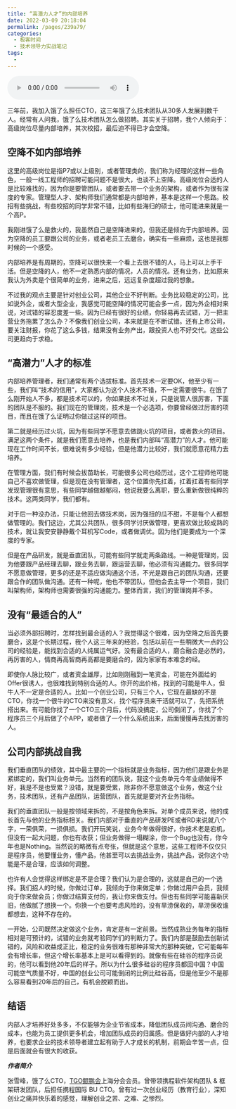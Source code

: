 ```yaml
---
title: “高潜力人才”的内部培养
date: 2022-03-09 20:18:04
permalink: /pages/239a79/
categories:
  - 极客时间
  - 技术领导力实战笔记
tags:
  - 
---
```

<audio title="第36讲.“高潜力人才”的内部培养" src="https://static001.geekbang.org/resource/audio/fd/ed/fd08db47e9d19cb2e42644dd1e682aed.mp3" controls="controls"></audio> 
<p>三年前，我加入饿了么担任CTO，这三年饿了么技术团队从30多人发展到数千人。经常有人问我，饿了么技术团队怎么做招聘。其实关于招聘，我个人倾向于：高级岗位尽量内部培养，其次校招，最后迫不得已才会空降。</p>
<h2>空降不如内部培养</h2>
<p>这里的高级岗位是指P7或以上级别，或者管理类的，我们称为经理的这样一些角色，一般一线工程师的招聘可能问题不是很大，也谈不上空降。高级岗位合适的人是比较难找的，因为你是要管团队，或者要去带一个业务的架构，或者作为很有深度的专家。管理型人才、架构师我们通常都是内部培养，基本是这样一个思路。校招有些挑战，有些校招的同学非常不错，比如有些海归的硕士，他可能进来就是一个高P。</p>
<p>我刚进饿了么是救火的，我虽然自己是空降进来的，但我还是倾向于内部培养。因为空降的员工要跟公司的业务，或者老员工去磨合，确实有一些麻烦，这也是我那时候的一个感受。</p>
<p>内部培养是有周期的，空降可以很快来一个看上去很不错的人，马上可以上手干活。但是空降的人，他不一定熟悉内部的情况，人员的情况。还有业务，比如原来我认为外卖是个很简单的业务，进来之后，远远复杂度超过我的想象。</p>
<p>不过我的观点主要是针对创业公司，其他企业不好判断。业务比较稳定的公司，比如说外企，或者大型企业，我感觉可能空降的情况可能会多一点，因为外企相对来说，对试错的容忍度差一些。因为已经有很好的业绩，你轻易再去试错，万一把主营业务拖累了怎么办？不像我们创业公司，本来就是在不断试错。还有上市公司，要关注财报，你花了这么多钱，结果没有业务产出，跟投资人也不好交代。这些公司更趋向于求稳。</p>
<h2>“高潜力”人才的标准</h2>
<p>内部培养管理者，我们通常有两个选拔标准。首先技术一定要OK，他至少有一些，我们叫“技术的信用”，大家都认为这个人技术不错，不一定需要很牛。在饿了么刚开始人不多，都是技术可以的，你如果技术不过关，只是说管人很厉害，下面的团队是不服的。我们现在的管理岗，技术是一个必选项，你要曾经做过厉害的项目，而且在饿了么证明过你做过这样的项目。</p>
<p>第二就是经历过火坑，因为有些同学不愿意去做跳火坑的项目，或者救火的项目。满足这两个条件，就是我们愿意去培养，也是我们内部叫“高潜力”的人才。他可能现在工作时间不长，很难说有多少经验，但是他潜力比较好，我们就愿意花精力去培养。</p>
<p>在管理方面，我们有时候会拔苗助长，可能很多公司也经历过，这个工程师他可能自己不喜欢做管理，但是现在没有管理者，这个位置你先扛着，扛着扛着有些同学发现管理很有意思，有些同学越做越郁闷，他说我要么离职，要么重新做很纯粹的技术。这两类同学，我们都有。</p>
<p>对于后一种没办法，只能让他回去做技术岗，因为强扭的瓜不甜，不是每个人都想做管理的。我们这边，尤其公共团队，很多同学讨厌做管理，更喜欢做比较成熟的技术，就让我安安静静戴个耳机写Code，或者做调优。因为他们是要成为一个深度的专家。</p>
<p>但是在产品研发，就是垂直团队，可能有些同学就走两条路线。一种是管理岗，因为他要跟产品经理去聊，跟业务去聊，跟运营去聊，他必须有沟通能力。很多同学不愿意做管理，更多的还是不适应做沟通这个活，不光是跟自己的团队沟通，还要跟合作的团队做沟通。还有一种呢，他也不带团队，但他会去主导一个项目，我们叫架构师，架构师也需要很强的沟通能力。整体而言，我们的管理岗并不多。</p>
<!-- [[[read_end]]] -->
<h2>没有“最适合的人”</h2>
<p>当必须外部招聘时，怎样找到最合适的人？我觉得这个很难，因为空降之后首先要磨合，这是个长期过程，我个人这三年来的经验，包括以前在一些稍微大一点的公司的经验是，能找到合适的人纯属运气好。没有最合适的人，磨合融合是必然的，再厉害的人，情商再高智商再高都是要磨合的，因为家家有本难念的经。</p>
<p>即使你人脉比较广，或者资金雄厚，比如刚刚融到一笔资金，可能在外面给的Offer很诱人，也很难找到特别合适的人。你开的出价格，找到的可能是牛人，但牛人不一定是合适的人。比如一个创业公司，只有三个人，它现在最缺的不是CTO，你找一个很牛的CTO来没有意义，找个程序员来干活就可以了，先把系统搭出来。有可能你找了一个CTO三个月后，代码没搞定，公司倒闭了，你找了个程序员三个月后做了个APP，或者做了一个什么系统出来，后面慢慢再去找厉害的人。</p>
<h2>公司内部挑战自我</h2>
<p>我们垂直团队的绩效，其中最主要的一个指标就是业务指标，因为他们是跟业务是紧绑定的，我们叫业务单元。当然有的团队说，我这个业务单元今年业绩做得不好，我是不是也受累？没错，就是要受累，除非你不愿意做这个业务，做这个业务，技术团队，还有产品团队，运营团队，首先就是要对齐业务指标。</p>
<p>我们的垂直团队一般是按领域来拆的，不是按角色来拆。对单个成员来说，他的成长首先与他的业务指标相关。我们内部对于垂直的产品研发PE或者RD来说就八个字，一荣俱荣，一损俱损。我们开玩笑说，业务今年做得很好，你技术老是宕机，但没有一起大问题，你也有收获；但业务做得一塌糊涂，你一个Bug也没有，你今年也是Nothing。当然说的略微有点夸张，但就是这个意思，这些工程师不仅仅只是程序员，他要懂业务，懂产品，他甚至可以去挑战业务，挑战产品，说你这个功能是不是合理，应该如何调整。</p>
<p>也许有人会觉得这样绑定是不是合理？我们认为是合理的，这就是自己的一个选择。我们招人的时候，你做过订单，我倾向于你来做定单；你做过用户会员，我倾向于你来做会员；你做过结算支付的，我让你来做支付。但也有些同学可能喜新厌旧，他做腻了想换一个。你换一个也要考虑风险的，没有旱涝保收的，旱涝保收谁都想去，这种不存在的。</p>
<p>一开始，公司既然决定做这个业务，肯定是有一定前景。当然成熟业务每年的指标相对是可预计的，试错的业务就考验同学们的判断力了。我们内部是鼓励去创新试错的，风险和收益成正比，稳定的业务很难有那种非常大的那种突破，它可能每年会有增长率，但这个增长率基本上是可以看得到的。就像有些在硅谷的程序员说的，他可以看到他20年后的样子。所以为什么很多硅谷的程序员都回中国？中国可能空气质量不好，中国的创业公司可能倒闭的比例比硅谷高，但是他至少不是那么容易看到20年后的自己，有机会脱颖而出。</p>
<h2>结语</h2>
<p>内部人才培养好处多多，不仅能够为企业节省成本，降低团队成员间沟通、磨合的成本，也能为员工提供更多机会，增加团队成员的归属感。但是做好内部的人才培养，也要求企业的技术领导者建立起有助于人才成长的机制，前期会辛苦一点，但是后面就会有很大的收获。</p>
<p><em><strong>作者简介</strong></em></p>
<p>张雪峰，饿了么CTO，<a href="https://tgo.geekbang.org">TGO鲲鹏会</a>上海分会会员。曾带领携程软件架构团队 &amp; 框架研发团队，后担任携程国际 BU CTO。曾有过一次创业经历（教育行业），深知创业之痛并快乐着的感觉，理解创业之苦、之难、之惨烈。</p>
<p></p>
